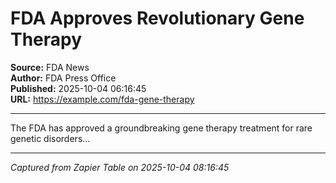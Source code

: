 # FDA Approves Revolutionary Gene Therapy

**Source:** FDA News  
**Author:** FDA Press Office  
**Published:** 2025-10-04 06:16:45  
**URL:** https://example.com/fda-gene-therapy  

---

The FDA has approved a groundbreaking gene therapy treatment for rare genetic disorders...

---
*Captured from Zapier Table on 2025-10-04 08:16:45*
